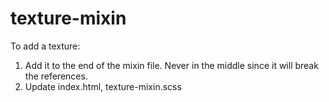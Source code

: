 texture-mixin
=============

To add a texture:

1. Add it to the end of the mixin file. Never in the middle since it will break the references.
2. Update index.html, texture-mixin.scss
